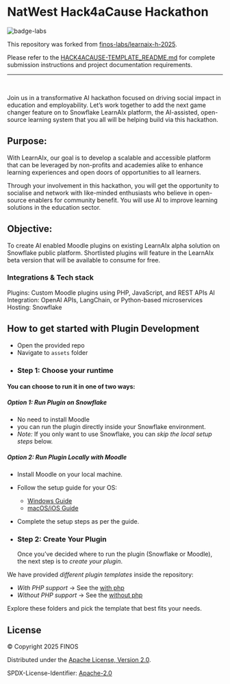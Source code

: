 # NatWest Hack4aCause Hackathon

![badge-labs](https://user-images.githubusercontent.com/327285/230928932-7c75f8ed-e57b-41db-9fb7-a292a13a1e58.svg)

This repository was forked from [finos-labs/learnaix-h-2025](https://github.com/finos-labs/learnaix-h-2025).

Please refer to the [HACK4ACAUSE-TEMPLATE_README.md](./HACK4ACAUSE-TEMPLATE_README.md) for complete submission instructions and project documentation requirements.

---

&nbsp;

Join us in a transformative AI hackathon focused on driving social impact in education and
employability. Let’s work together to add the next game changer feature on to Snowflake
LearnAIx platform, the AI-assisted, open-source learning system that you all will be helping
build via this hackathon.

## Purpose:

With LearnAIx, our goal is to develop a scalable and accessible platform that can be
leveraged by non-profits and academies alike to enhance learning experiences and open
doors of opportunities to all learners.

Through your involvement in this hackathon, you will get the opportunity to socialise and
network with like-minded enthusiasts who believe in open-source enablers for community
benefit. You will use AI to improve learning solutions in the education sector.

## Objective:

To create AI enabled Moodle plugins on existing LearnAIx alpha solution on Snowflake public
platform. Shortlisted plugins will feature in the LearnAIx beta version that will be available to consume for free.

### Integrations & Tech stack

Plugins: Custom Moodle plugins using PHP, JavaScript, and REST APIs
AI Integration: OpenAI APIs, LangChain, or Python-based microservices
Hosting: Snowflake

## How to get started with Plugin Development

- Open the provided repo
- Navigate to `assets` folder
- ### Step 1: Choose your runtime

#### You can choose to run it in one of two ways:

##### Option 1: Run Plugin on Snowflake

- No need to install Moodle
- you can run the plugin directly inside your Snowflake environment.
- _Note:_ If you only want to use Snowflake, you can _skip the local setup steps_ below.

##### Option 2: Run Plugin Locally with Moodle

- Install Moodle on your local machine.
- Follow the setup guide for your OS:
  - [Windows Guide](./example/moodle-local-setup/setup-Windows.md)
  - [macOS/iOS Guide](./example/moodle-local-setup/setup-MacOS.md)
- Complete the setup steps as per the guide.

- ### Step 2: Create Your Plugin
  Once you’ve decided where to run the plugin (Snowflake or Moodle), the next step is to _create your plugin_.

We have provided _different plugin templates_ inside the repository:

- _With PHP support_ → See the [with php](./example/plugin-development-templates/with-php/)
- _Without PHP support_ → See the [without php](./example/plugin-development-templates/without-php/)

Explore these folders and pick the template that best fits your needs.

## License

&copy; Copyright 2025 FINOS

Distributed under the [Apache License, Version 2.0](http://www.apache.org/licenses/LICENSE-2.0).

SPDX-License-Identifier: [Apache-2.0](https://spdx.org/licenses/Apache-2.0)
